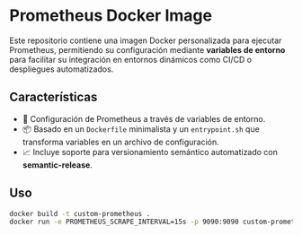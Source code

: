 # Prometheus Docker Image

Este repositorio contiene una imagen Docker personalizada para ejecutar Prometheus, permitiendo su configuración mediante **variables de entorno** para facilitar su integración en entornos dinámicos como CI/CD o despliegues automatizados.

## Características

- 🔧 Configuración de Prometheus a través de variables de entorno.
- 📦 Basado en un `Dockerfile` minimalista y un `entrypoint.sh` que transforma variables en un archivo de configuración.
- 📈 Incluye soporte para versionamiento semántico automatizado con **semantic-release**.

## Uso

```bash
docker build -t custom-prometheus .
docker run -e PROMETHEUS_SCRAPE_INTERVAL=15s -p 9090:9090 custom-prometheus
```
